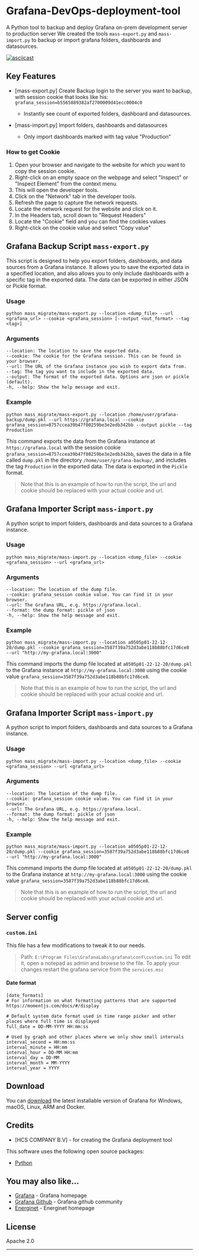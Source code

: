 # Grafana-DevOps-deployment-tool
A Python tool to backup and deploy Grafana on-prem development server to production server
We created the tools `mass-export.py` and `mass-import.py` to backup or import grafana folders, dashboards and datasources.


[![asciicast](https://asciinema.org/a/FlzX53RxfgBrp4qncM7iEekLj.svg)](https://asciinema.org/a/FlzX53RxfgBrp4qncM7iEekLj)


## Key Features

* [mass-export.py] Create Backup login to the server you want to backup, with session cookie that looks like his: `grafana_session=b5565889382af2700009d41ecc0004c0`
  - Instantly see count of exported folders, dashboard and datasources. 
  
* [mass-import.py] Import folders, dashboards and datasources  
  - Only import dashboards marked with tag value "Production"
  
### How to get Cookie

1. Open your browser and navigate to the website for which you want to copy the session cookie.
2. Right-click on an empty space on the webpage and select "Inspect" or "Inspect Element" from the context menu.
3. This will open the developer tools.
4. Click on the "Network" tab in the developer tools.
5. Refresh the page to capture the network requests.
6. Locate the network request for the website and click on it.
7. In the Headers tab, scroll down to "Request Headers"
8. Locate the "Cookie" field and you can find the cookies values
9. Right-click on the cookie value and select "Copy value"


## Grafana Backup Script `mass-export.py`
This script is designed to help you export folders, dashboards, and data sources from a Grafana instance. It allows you to save the exported data in a specified location, and also allows you to only include dashboards with a specific tag in the exported data. The data can be exported in either JSON or Pickle format.

### Usage
```
python mass_migrate/mass-export.py --location <dump_file> --url <grafana_url> --cookie <grafana_session> [--output <out_format> --tag <tag>]
```
### Arguments
```
--location: The location to save the exported data.
--cookie: The cookie for the Grafana session. This can be found in your browser.
--url: The URL of the Grafana instance you wish to export data from.
--tag: The tag you want to include in the exported data.
--output: The format of the exported data. Options are json or pickle (default).
-h, --help: Show the help message and exit.
```

### Example
```
python mass_migrate/mass-export.py --location /home/user/grafana-backup/dump.pkl --url https://grafana.local --cookie grafana_session=8757ccea39b47f00259be3e2edb342bb --output pickle --tag Production
```
This command exports the data from the Grafana instance at `https://grafana.local` with the session cookie `grafana_session=8757ccea39b47f00259be3e2edb342bb`, saves the data in a file called `dump.pkl` in the directory `/home/user/grafana-backup/`, and includes the tag `Production` in the exported data. The data is exported in the `Pickle` format.

> Note that this is an example of how to run the script, the url and cookie should be replaced with your actual cookie and url.


## Grafana Importer Script `mass-import.py`
A python script to import folders, dashboards and data sources to a Grafana instance.

### Usage
```
python mass_migrate/mass-import.py --location <dump_file> --cookie <grafana_session> --url <grafana_url>
```

### Arguments
```
--location: The location of the dump file.
--cookie: grafana_session cookie value. You can find it in your browser.
--url: The Grafana URL, e.g. https://grafana.local.
--format: the dump format: pickle of json
-h, --help: Show the help message and exit.
```

### Example
```
python mass_migrate/mass-import.py --location a0505p01-22-12-20/dump.pkl --cookie grafana_session=3587f39a752d3abe118b88bfc17d6ce8 --url "http://my-grafana.local:3000"
```
This command imports the dump file located at `a0505p01-22-12-20/dump.pkl` to the Grafana instance at `http://my-grafana.local:3000` using the cookie value `grafana_session=3587f39a752d3abe118b88bfc17d6ce8`.

> Note that this is an example of how to run the script, the url and cookie should be replaced with your actual cookie and url.


## Grafana Importer Script `mass-import.py`
A python script to import folders, dashboards and data sources to a Grafana instance.

### Usage
```
python mass_migrate/mass-import.py --location <dump_file> --cookie <grafana_session> --url <grafana_url>
```

### Arguments
```
--location: The location of the dump file.
--cookie: grafana_session cookie value. You can find it in your browser.
--url: The Grafana URL, e.g. https://grafana.local.
--format: the dump format: pickle of json
-h, --help: Show the help message and exit.
```

### Example
```
python mass_migrate/mass-import.py --location a0505p01-22-12-20/dump.pkl --cookie grafana_session=3587f39a752d3abe118b88bfc17d6ce8 --url "http://my-grafana.local:3000"
```
This command imports the dump file located at `a0505p01-22-12-20/dump.pkl` to the Grafana instance at `http://my-grafana.local:3000` using the cookie value `grafana_session=3587f39a752d3abe118b88bfc17d6ce8`.

> Note that this is an example of how to run the script, the url and cookie should be replaced with your actual cookie and url.

## Server config

### `custom.ini`
This file has a few modifications to tweak it to our needs.
> Path: `E:\Program Files\GrafanaLabs\grafana\conf\custom.ini`
To edit it, open a notepad as admin and browse to the file.
To apply your changes restart the grafana service from the `services.msc`


#### Date format
```
[date_formats]
# For information on what formatting patterns that are supported https://momentjs.com/docs/#/display

# Default system date format used in time range picker and other places where full time is displayed
full_date = DD-MM-YYYY HH:mm:ss

# Used by graph and other places where we only show small intervals
interval_second = HH:mm:ss
interval_minute = HH:mm
interval_hour = DD-MM HH:mm
interval_day = DD-MM
interval_month = MM-YYYY
interval_year = YYYY
```



## Download

You can [download](https://grafana.com/grafana/download) the latest installable version of Grafana for Windows, macOS, Linux, ARM and Docker.

## Credits

- [HCS COMPANY B.V] - for creating the Grafana deployment tool 

This software uses the following open source packages:

- [Python](http://electron.atom.io/)


## You may also like...

- [Grafana](https://www.grafana.com) - Grafana homepage
- [Grafana Github](https://github.com/grafana/grafana) - Grafana github community
- [Energinet](https://www.energinet.dk) - Energinet homepage

## License

Apache 2.0

---
